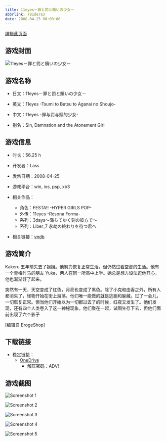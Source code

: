 ```yaml
---
title: 11eyes－罪と罰と贖いの少女－
abbrlink: 781de7a3
date: 2008-04-25 00:00:00
---
```

[编辑此页面](https://github.com/ACG-3/ADV3-source/blob/main/source/_posts/games/11eyes%EF%BC%8D%E7%BD%AA%E3%81%A8%E7%BD%B0%E3%81%A8%E8%B4%96%E3%81%84%E3%81%AE%E5%B0%91%E5%A5%B3%EF%BC%8D.md)

## 游戏封面

![11eyes－罪と罰と贖いの少女－](https://pan.timero.xyz/d/onedrive/img_lib_001/11eyes%EF%BC%8D%E7%BD%AA%E3%81%A8%E7%BD%B0%E3%81%A8%E8%B4%96%E3%81%84%E3%81%AE%E5%B0%91%E5%A5%B3%EF%BC%8D_cover.avif)


## 游戏名称

- 日文：11eyes－罪と罰と贖いの少女－
- 英文：11eyes -Tsumi to Batsu to Aganai no Shoujo-
- 中文：11eyes -罪与罚与赎的少女-

- 别名：Sin, Damnation and the Atonement Girl


## 游戏信息

- 时长：56.25 h
- 开发者：Lass
- 发售日期：2008-04-25
- 游戏平台：win, ios, psp, xb3
- 相关作品：
   - 角色：FESTA!! -HYPER GIRLS POP-
   - 外传：11eyes -Resona Forma-
   - 系列：3days～満ちてゆく刻の彼方で～
   - 系列：Liber_7 永劫の終わりを待つ君へ

- 相关链接：[vndb](https://vndb.org/v729)


## 游戏简介

Kakeru 五年前失去了姐姐。他努力恢复正常生活，但仍然过着空虚的生活。他有一个青梅竹马的朋友 Yuka，两人在同一所高中上学。她总是想方设法逗他开心，他也渐渐好了起来。

突然有一天，天空变成了红色，月亮也变成了黑色。除了小克和由香之外，所有人都消失了，怪物开始在街上游荡。他们唯一能做的就是逃跑和躲藏。过了一会儿，一切恢复正常。但当他们开始以为一切都过去了的时候，红夜又发生了。他们发现，还有四个人类卷入了这一神秘现象。他们聚在一起，试图生存下去，但他们面前出现了六个影子

[编辑自 ErogeShop]


## 下载链接

- 稳定链接：
    - [OneDrive](https://pan.timero.xyz/onedrive/adv_lib_001/11eyes%EF%BC%8D%E7%BD%AA%E3%81%A8%E7%BD%B0%E3%81%A8%E8%B4%96%E3%81%84%E3%81%AE%E5%B0%91%E5%A5%B3%EF%BC%8D)
        - 解压密码：ADV!



## 游戏截图


![Screenshot 1](https://pan.timero.xyz/d/onedrive/img_lib_001/11eyes%EF%BC%8D%E7%BD%AA%E3%81%A8%E7%BD%B0%E3%81%A8%E8%B4%96%E3%81%84%E3%81%AE%E5%B0%91%E5%A5%B3%EF%BC%8D_Screenshot_1.avif)

![Screenshot 2](https://pan.timero.xyz/d/onedrive/img_lib_001/11eyes%EF%BC%8D%E7%BD%AA%E3%81%A8%E7%BD%B0%E3%81%A8%E8%B4%96%E3%81%84%E3%81%AE%E5%B0%91%E5%A5%B3%EF%BC%8D_Screenshot_2.avif)

![Screenshot 3](https://pan.timero.xyz/d/onedrive/img_lib_001/11eyes%EF%BC%8D%E7%BD%AA%E3%81%A8%E7%BD%B0%E3%81%A8%E8%B4%96%E3%81%84%E3%81%AE%E5%B0%91%E5%A5%B3%EF%BC%8D_Screenshot_3.avif)

![Screenshot 4](https://pan.timero.xyz/d/onedrive/img_lib_001/11eyes%EF%BC%8D%E7%BD%AA%E3%81%A8%E7%BD%B0%E3%81%A8%E8%B4%96%E3%81%84%E3%81%AE%E5%B0%91%E5%A5%B3%EF%BC%8D_Screenshot_4.avif)

![Screenshot 5](https://pan.timero.xyz/d/onedrive/img_lib_001/11eyes%EF%BC%8D%E7%BD%AA%E3%81%A8%E7%BD%B0%E3%81%A8%E8%B4%96%E3%81%84%E3%81%AE%E5%B0%91%E5%A5%B3%EF%BC%8D_Screenshot_5.avif)

